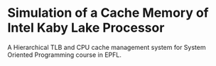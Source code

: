 # Simulation of a Cache Memory of Intel Kaby Lake Processor

A Hierarchical TLB and CPU cache management system for System Oriented Programming course in EPFL.
